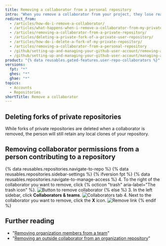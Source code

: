 ```yaml
---
title: Removing a collaborator from a personal repository
intro: "When you remove a collaborator from your project, they lose read/write access to your repository. If the repository is private and the person has created a fork, then that fork is also deleted."
redirect_from:
  - /articles/how-do-i-remove-a-collaborator/
  - /articles/what-happens-when-i-remove-a-collaborator-from-my-private-repository/
  - /articles/removing-a-collaborator-from-a-private-repository/
  - /articles/deleting-a-private-fork-of-a-private-user-repository/
  - /articles/how-do-i-delete-a-fork-of-my-private-repository/
  - /articles/removing-a-collaborator-from-a-personal-repository
  - /github/setting-up-and-managing-your-github-user-account/removing-a-collaborator-from-a-personal-repository
  - /github/setting-up-and-managing-your-github-user-account/managing-access-to-your-personal-repositories/removing-a-collaborator-from-a-personal-repository
product: "{% data reusables.gated-features.user-repo-collaborators %}"
versions:
  fpt: "*"
  ghes: "*"
  ghae: "*"
topics:
  - Accounts
  - Repositories
shortTitle: Remove a collaborator
---
```


## Deleting forks of private repositories

While forks of private repositories are deleted when a collaborator is removed, the person will still retain any local clones of your repository.

## Removing collaborator permissions from a person contributing to a repository

{% data reusables.repositories.navigate-to-repo %}
{% data reusables.repositories.sidebar-settings %}
{% ifversion fpt %}
{% data reusables.repositories.navigate-to-manage-access %} 4. To the right of the collaborator you want to remove, click {% octicon "trash" aria-label="The trash icon" %}.
![Button to remove collaborator](/assets/images/help/repository/collaborator-remove.png)
{% else %} 3. In the left sidebar, click **Collaborators & teams**.
![Collaborators tab](/assets/images/help/repository/repo-settings-collaborators.png) 4. Next to the collaborator you want to remove, click the **X** icon.
![Remove link](/assets/images/help/organizations/Collaborator-Remove.png)
{% endif %}

## Further reading

- "[Removing organization members from a team](/articles/removing-organization-members-from-a-team)"
- "[Removing an outside collaborator from an organization repository](/articles/removing-an-outside-collaborator-from-an-organization-repository)"
